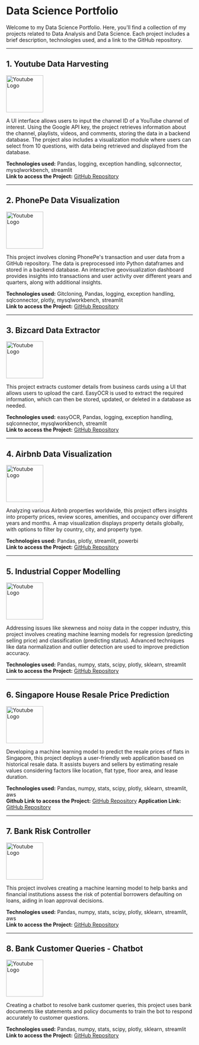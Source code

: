 # Data Science Portfolio

Welcome to my Data Science Portfolio. Here, you'll find a collection of my projects related to Data Analysis and Data Science. Each project includes a brief description, technologies used, and a link to the GitHub repository.

---

## 1. Youtube Data Harvesting
<img src="https://www.freepnglogos.com/uploads/youtube-video-logo-png-4.png" alt="Youtube Logo" width="100"/>

A UI interface allows users to input the channel ID of a YouTube channel of interest. Using the Google API key, the project retrieves information about the channel, playlists, videos, and comments, storing the data in a backend database. The project also includes a visualization module where users can select from 10 questions, with data being retrieved and displayed from the database.

**Technologies used:** Pandas, logging, exception handling, sqlconnector, mysqlworkbench, streamlit  
**Link to access the Project:** [GitHub Repository](https://github.com/Saravaneshjb/Youtube-Data-Harvesting)

---

## 2. PhonePe Data Visualization
<img src="https://1000logos.net/wp-content/uploads/2022/11/PhonePe-Logo.png" alt="Youtube Logo" width="100"/>

This project involves cloning PhonePe's transaction and user data from a GitHub repository. The data is preprocessed into Python dataframes and stored in a backend database. An interactive geovisualization dashboard provides insights into transactions and user activity over different years and quarters, along with additional insights.

**Technologies used:** Gitcloning, Pandas, logging, exception handling, sqlconnector, plotly, mysqlworkbench, streamlit  
**Link to access the Project:** [GitHub Repository](https://github.com/Saravaneshjb/Phonepe-Data-Visualization)

---

## 3. Bizcard Data Extractor
<img src="https://webneel.com/sites/default/files/images/download/thumb/32-modern-business-card-preview-on-table.jpg" alt="Youtube Logo" width="100"/>

This project extracts customer details from business cards using a UI that allows users to upload the card. EasyOCR is used to extract the required information, which can then be stored, updated, or deleted in a database as needed.

**Technologies used:** easyOCR, Pandas, logging, exception handling, sqlconnector, mysqlworkbench, streamlit  
**Link to access the Project:** [GitHub Repository](https://github.com/Saravaneshjb/Business-card-data-Extractor)

---

## 4. Airbnb Data Visualization
<img src="https://upload.wikimedia.org/wikipedia/commons/6/69/Airbnb_Logo_Bélo.svg" alt="Youtube Logo" width="100"/>

Analyzing various Airbnb properties worldwide, this project offers insights into property prices, review scores, amenities, and occupancy over different years and months. A map visualization displays property details globally, with options to filter by country, city, and property type.

**Technologies used:** Pandas, plotly, streamlit, powerbi  
**Link to access the Project:** [GitHub Repository](https://github.com/Saravaneshjb/AirBnB-Data-Analysis-and-Visualization)

---

## 5. Industrial Copper Modelling
<img src="https://cdn-prod.medicalnewstoday.com/content/images/articles/288/288165/copper-wire-spools-on-shelf.jpg" alt="Youtube Logo" width="100"/>

Addressing issues like skewness and noisy data in the copper industry, this project involves creating machine learning models for regression (predicting selling price) and classification (predicting status). Advanced techniques like data normalization and outlier detection are used to improve prediction accuracy.

**Technologies used:** Pandas, numpy, stats, scipy, plotly, sklearn, streamlit  
**Link to access the Project:** [GitHub Repository](https://github.com/Saravaneshjb/Industrial-Copper-Modelling)

---

## 6. Singapore House Resale Price Prediction
<img src="https://media.licdn.com/dms/image/D5612AQEHr1sBVmqkxQ/article-cover_image-shrink_720_1280/0/1706292872702?e=2147483647&v=beta&t=2-5nbgHg1eHUzsHKKWbXw_yY0Sm29yajweUUpyOcqWI" alt="Youtube Logo" width="100"/>

Developing a machine learning model to predict the resale prices of flats in Singapore, this project deploys a user-friendly web application based on historical resale data. It assists buyers and sellers by estimating resale values considering factors like location, flat type, floor area, and lease duration.

**Technologies used:** Pandas, numpy, stats, scipy, plotly, sklearn, streamlit, aws  
**Github Link to access the Project:** [GitHub Repository](https://github.com/Saravaneshjb/Singapore-Flat-Resale-Price-Prediction)
**Application Link:** [GitHub Repository](https://singapore-flat-resale-tzyy.onrender.com/)

---

## 7. Bank Risk Controller

<img src="https://www.bizagi.com/files/live/sites/bizagi/files/Blogs/Risk%20Management%20in%20Banking.jpg" alt="Youtube Logo" width="100"/>

This project involves creating a machine learning model to help banks and financial institutions assess the risk of potential borrowers defaulting on loans, aiding in loan approval decisions.

**Technologies used:** Pandas, numpy, stats, scipy, plotly, sklearn, streamlit, aws  
**Link to access the Project:** [GitHub Repository](<Provide the GitHub repo link>)

---

## 8. Bank Customer Queries - Chatbot
<img src="https://s4769.pcdn.co/wp-content/uploads/2023/05/GenAI-Chatbots-Marketing-1024x597.png" alt="Youtube Logo" width="100"/>


Creating a chatbot to resolve bank customer queries, this project uses bank documents like statements and policy documents to train the bot to respond accurately to customer questions.

**Technologies used:** Pandas, numpy, stats, scipy, plotly, sklearn, streamlit  
**Link to access the Project:** [GitHub Repository](<Provide the GitHub repo link>)

